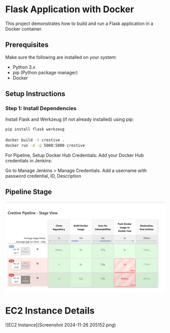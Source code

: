 # Flask Application with Docker

This project demonstrates how to build and run a Flask application in a Docker container.

## Prerequisites

Make sure the following are installed on your system:

- Python 3.x
- pip (Python package manager)
- Docker

## Setup Instructions

### Step 1: Install Dependencies

Install Flask and Werkzeug (if not already installed) using pip:

```bash
pip install flask werkzeug

docker build -t crestive .
docker run -d -p 5000:5000 crestive

```
For Pipeline, Setup 
Docker Hub Credentials: Add your Docker Hub credentials in Jenkins:

Go to Manage Jenkins > Manage Credentials.
Add a username with password credential, ID, Description


## Pipeline Stage
![Pipeline Stage](image.png)



# EC2 Instance Details
![EC2 Instance](Screenshot 2024-11-26 205152.png)
